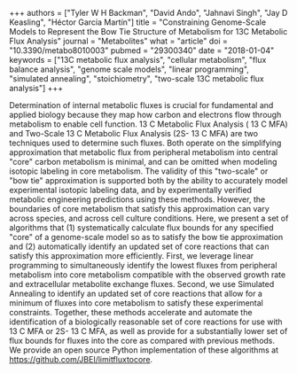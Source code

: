 +++
authors = ["Tyler W H Backman", "David Ando", "Jahnavi Singh", "Jay D Keasling", "Héctor García Martín"]
title = "Constraining Genome-Scale Models to Represent the Bow Tie Structure of Metabolism for 13C Metabolic Flux Analysis"
journal = "Metabolites"
what = "article"
doi = "10.3390/metabo8010003"
pubmed = "29300340"
date = "2018-01-04"
keywords = ["13C metabolic flux analysis", "cellular metabolism", "flux balance analysis", "genome scale models", "linear programming", "simulated annealing", "stoichiometry", "two-scale 13C metabolic flux analysis"]
+++

Determination of internal metabolic fluxes is crucial for fundamental and applied biology because they map how carbon and electrons flow through metabolism to enable cell function. 13 C Metabolic Flux Analysis ( 13 C MFA) and Two-Scale 13 C Metabolic Flux Analysis (2S- 13 C MFA) are two techniques used to determine such fluxes. Both operate on the simplifying approximation that metabolic flux from peripheral metabolism into central "core" carbon metabolism is minimal, and can be omitted when modeling isotopic labeling in core metabolism. The validity of this "two-scale" or "bow tie" approximation is supported both by the ability to accurately model experimental isotopic labeling data, and by experimentally verified metabolic engineering predictions using these methods. However, the boundaries of core metabolism that satisfy this approximation can vary across species, and across cell culture conditions. Here, we present a set of algorithms that (1) systematically calculate flux bounds for any specified "core" of a genome-scale model so as to satisfy the bow tie approximation and (2) automatically identify an updated set of core reactions that can satisfy this approximation more efficiently. First, we leverage linear programming to simultaneously identify the lowest fluxes from peripheral metabolism into core metabolism compatible with the observed growth rate and extracellular metabolite exchange fluxes. Second, we use Simulated Annealing to identify an updated set of core reactions that allow for a minimum of fluxes into core metabolism to satisfy these experimental constraints. Together, these methods accelerate and automate the identification of a biologically reasonable set of core reactions for use with 13 C MFA or 2S- 13 C MFA, as well as provide for a substantially lower set of flux bounds for fluxes into the core as compared with previous methods. We provide an open source Python implementation of these algorithms at https://github.com/JBEI/limitfluxtocore.

